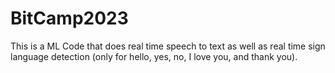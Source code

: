 # BitCamp2023

This is a ML Code that does real time speech to text as well as real time sign language detection (only for hello, yes, no, I love you, and thank you).
